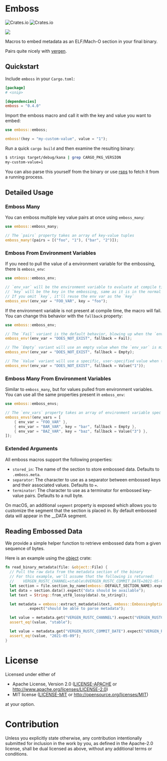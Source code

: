 # Emboss

![Crates.io](https://img.shields.io/crates/v/emboss)
![Crates.io](https://img.shields.io/crates/d/emboss)

![][i-emboss]

Macros to embed metadata as an ELF/Mach-O section in your final binary.

Pairs quite nicely with [vergen][vergen].

## Quickstart

Include `emboss` in your `Cargo.toml`:

```toml
[package]
# <snip>

[dependencies]
emboss = "0.4.0"
```

Import the emboss macro and call it with the key and value you want to embed:

```rust
use emboss::emboss;

emboss!(key = "my-custom-value", value = "1");
```

Run a quick `cargo build` and then examine the resulting binary:

```bash
$ strings target/debug/kana | grep CARGO_PKG_VERSION
my-custom-value=1
```

You can also parse this yourself from the binary or use [rsps][rsps] to fetch it from a running process.

## Detailed Usage

### Emboss Many

You can emboss multiple key value pairs at once using `emboss_many`:

```rust
use emboss::emboss_many;

// The `pairs` property takes an array of key-value tuples
emboss_many!(pairs = [("foo", "1"), ("bar", "2")]);
```

### Emboss From Environment Variables

If you need to pull the value of a environment variable for the embossing, there is `emboss_env`:

```rust
use emboss::emboss_env;

// `env_var` will be the environment variable to evaluate at compile time
// `key` will be the key in the embossing, same as it is in the normal emboss macro
// If you omit `key`, it'll reuse the env var as the `key`
emboss_env!(env_var = "FOO_VAR", key = "foo");
```

If the environment variable is not present at compile time, the macro will fail. You can change this behavior with the `fallback` property:

```rust
use emboss::emboss_env;

// The `Fail` variant is the default behavior, blowing up when the `env_var` is missing  
emboss_env!(env_var = "DOES_NOT_EXIST", fallback = Fail);

// The `Empty` variant will use an empty value when the `env_var` is missing  
emboss_env!(env_var = "DOES_NOT_EXIST", fallback = Empty);

// The `Value` variant will use a specific, user-specified value when the `env_var` is missing
emboss_env!(env_var = "DOES_NOT_EXIST", fallback = Value("1"));
```

### Emboss Many From Environment Variables

Similar to `emboss_many`, but for values pulled from environment variables. You can use all the same properties present in `emboss_env`:

```rust
use emboss::emboss_envs;

// The `env_vars` property takes an array of environment variable spec structs
emboss_envs!(env_vars = [
    { env_var = "FOO_VAR" },
    { env_var = "BAR_VAR", key = "bar", fallback = Empty },
    { env_var = "BAZ_VAR", key = "baz", fallback = Value("3") },
]);
```

### Extended Arguments

All emboss macros support the following properties:

- `stored_in`: The name of the section to store embossed data. Defaults to `.emboss.meta`.
- `separator`: The character to use as a separator between embossed keys and their associated values. Defaults to `=`.
- `terminator`: The character to use as a terminator for embossed key-value pairs. Defaults to a null byte.

On macOS, an additional `segment` property is exposed which allows you to customize the segment that the section is placed in. By default embossed data will appear in the __DATA segment.

## Reading Embossed Data

We provide a simple helper function to retrieve embossed data from a given sequence of bytes.

Here is an example using the [object][object] crate:

```rust
fn read_binary_metadata(file: &object::File) {
  // Pull the raw data from the metadata section of the binary
  // For this example, we'll assume that the following is returned:
  //    VERGEN_RUSTC_CHANNEL=stable\0VERGEN_RUSTC_COMMIT_DATE=2021-05-09\0
  let section = file.section_by_name(emboss::DEFAULT_SECTION_NAME).expect("metadata should exist");
  let data = section.data().expect("data should be available");
  let text = String::from_utf8_lossy(data).to_string();

  let metadata = emboss::extract_metadata(&text, emboss::EmbossingOptions::default())
          .expect("should be able to parse metadata");

  let value = metadata.get("VERGEN_RUSTC_CHANNEL").expect("VERGEN_RUSTC_CHANNEL should be present");
  assert_eq!(value, "stable");

  let value = metadata.get("VERGEN_RUSTC_COMMIT_DATE").expect("VERGEN_RUSTC_COMMIT_DATE should be present");
  assert_eq!(value, "2021-05-09");
}
```

# License

Licensed under either of

* Apache License, Version 2.0
  ([LICENSE-APACHE][apache-license] or http://www.apache.org/licenses/LICENSE-2.0)
* MIT license
  ([LICENSE-MIT][mit-license] or http://opensource.org/licenses/MIT)

at your option.

# Contribution

Unless you explicitly state otherwise, any contribution intentionally submitted
for inclusion in the work by you, as defined in the Apache-2.0 license, shall be
dual licensed as above, without any additional terms or conditions.

[i-emboss]: https://github.com/mbStavola/emboss/blob/master/EMBOSS.jpg
[vergen]: https://github.com/rustyhorde/vergen
[rsps]: https://github.com/mbStavola/rsps
[env-macro-limitation]: https://github.com/rust-lang/rust/issues/48952
[object]: https://github.com/gimli-rs/object
[apache-license]: ./LICENSE-APACHE
[mit-license]: ./LICENSE-MIT